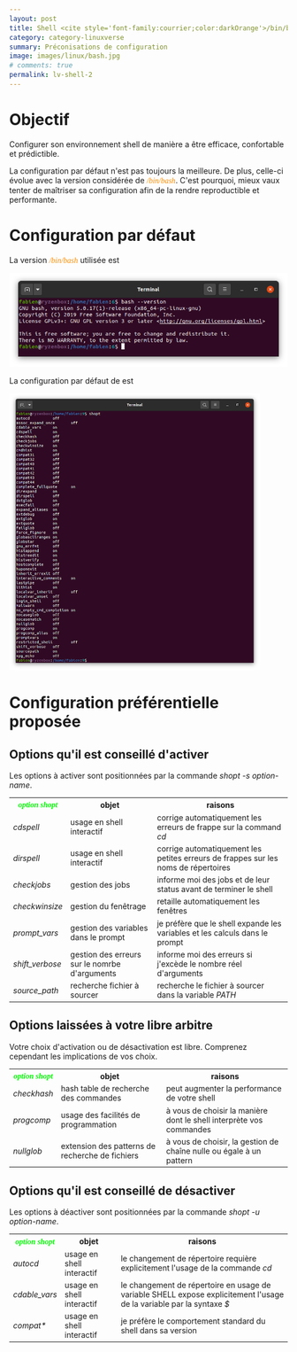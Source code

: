 ```yaml
---
layout: post
title: Shell <cite style='font-family:courrier;color:darkOrange'>/bin/bash</cite> et options de configuration <cite style='font-family:courrier;color:lime'>shopt</cite>
category: category-linuxverse
summary: Préconisations de configuration 
image: images/linux/bash.jpg
# comments: true
permalink: lv-shell-2
---
```


# Objectif 

Configurer son environnement shell de manière a être efficace, confortable et prédictible. 

La configuration par défaut n'est pas toujours la meilleure. De plus, celle-ci évolue avec la version considérée de <cite style='font-family:courrier;color:darkOrange'>/bin/bash</cite>. C'est pourquoi, mieux vaux tenter de maîtriser sa configuration afin de la
rendre reproductible et performante. 

# Configuration par défaut

La version <cite style='font-family:courrier;color:darkOrange'>/bin/bash</cite> utilisée est 

<img src='images/linux/bash-version.png' witdh="80%">

La configuration par défaut de est 

<img src='images/linux/bash-shopt-default.png' width="90%">


# Configuration préférentielle proposée

## Options qu'il est conseillé d'activer

Les options à activer sont positionnées par la commande <cite class='exec'>shopt -s option-name</cite>.

<table>
<tr><th><cite style='font-family:courrier;color:lime'>option shopt</cite></th><th>objet</th><th>raisons</th></tr>
<tr><td><cite class='oc'>cdspell</cite></td><td>usage en shell interactif</td><td>corrige automatiquement les erreurs de frappe sur la command <cite class='exec'>cd</cite></tr>
<tr><td><cite class='oc'>dirspell</cite></td><td>usage en shell interactif</td><td>corrige automatiquement les petites erreurs de frappes sur les noms de répertoires</td></tr>
<tr><td><cite class='oc'>checkjobs</cite></td><td>gestion des jobs</td><td>informe moi des jobs et de leur status avant de terminer le shell</td></tr>
<tr><td><cite class='oc'>checkwinsize</cite></td><td>gestion du fenêtrage</td><td>retaille automatiquement les fenêtres</td></tr>
<tr><td><cite class='oc'>prompt_vars</cite></td><td>gestion des variables dans le prompt</td><td>je préfère que le shell expande les variables et les calculs dans le prompt</td></tr>
<tr><td><cite class='oc'>shift_verbose</cite></td><td>gestion des erreurs sur le nomrbe d'arguments</td><td>informe moi des erreurs si j'excède le nombre réel d'arguments</td></tr>
<tr><td><cite class='oc'>source_path</cite></td><td>recherche fichier à sourcer</td><td>recherche le fichier à sourcer dans la variable <cite class='op'>PATH</cite></td></tr>
</table>



## Options laissées à votre libre arbitre

Votre choix d'activation ou de désactivation est libre. Comprenez cependant les implications de vos choix. 

<table>
<tr><th><cite style='font-family:courrier;color:lime'>option shopt</cite></th><th>objet</th><th>raisons</th></tr>
<tr><td><cite class='oc'>checkhash</cite></td><td>hash table de recherche des commandes</td><td>peut augmenter la performance de votre shell</td></tr>
<tr><td><cite class='oc'>progcomp</cite></td><td>usage des facilités de programmation</td><td>à vous de choisir la manière dont le shell interprète vos commandes</td></tr>
<tr><td><cite class='oc'>nullglob</cite></td><td>extension des patterns de recherche de fichiers</td><td>à vous de choisir, la gestion de chaîne nulle ou égale à un pattern</td></tr>
</table>


## Options qu'il est conseillé de désactiver

Les options à déactiver sont positionnées par la commande <cite class='exec'>shopt -u option-name</cite>.

<table>
<tr><th><cite style='font-family:courrier;color:lime'>option shopt</cite></th><th>objet</th><th>raisons</th></tr>
<tr><td><cite class='oc'>autocd</cite></td><td>usage en shell interactif</td><td>le changement de répertoire requière explicitement l'usage de la commande <cite class='exec'>cd</cite></td></tr>
<tr><td><cite class='oc'>cdable_vars</cite></td><td>usage en shell interactif</td><td>le changement de répertoire en usage de variable SHELL expose explicitement l'usage de la variable par la syntaxe <cite class='op'>$</cite></td></tr>
<tr><td><cite class='oc'>compat*</cite></td><td>usage en shell interactif</td><td>je préfère le comportement standard du shell dans sa version</td></tr>
</table>

